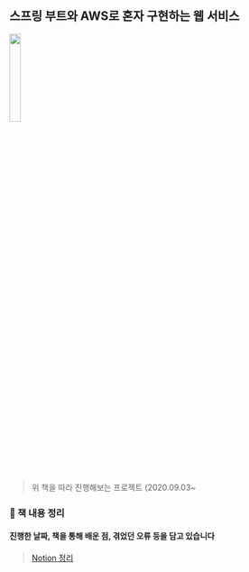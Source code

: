## 스프링 부트와 AWS로 혼자 구현하는 웹 서비스

<img src="https://t1.daumcdn.net/cfile/tistory/994D4A415DE2738514" width="20%">

>위 책을 따라 진행해보는 프로젝트 (2020.09.03~

### 📗 책 내용 정리

#### 진행한 날짜, 책을 통해 배운 점, 겪었던 오류 등을 담고 있습니다
>[Notion 정리](https://www.notion.so/AWS-ab53b8239814439fb8cbd5b183f8ba80)

